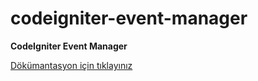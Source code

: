 ﻿codeigniter-event-manager
=========================

<strong>CodeIgniter Event Manager</strong>

<a href="https://docs.google.com/document/d/1QUJ7CZLA0yji-yc2fuY4VGFa-XvTGXLAvFB64ZhG3yI/pub">Dökümantasyon için tıklayınız</a>